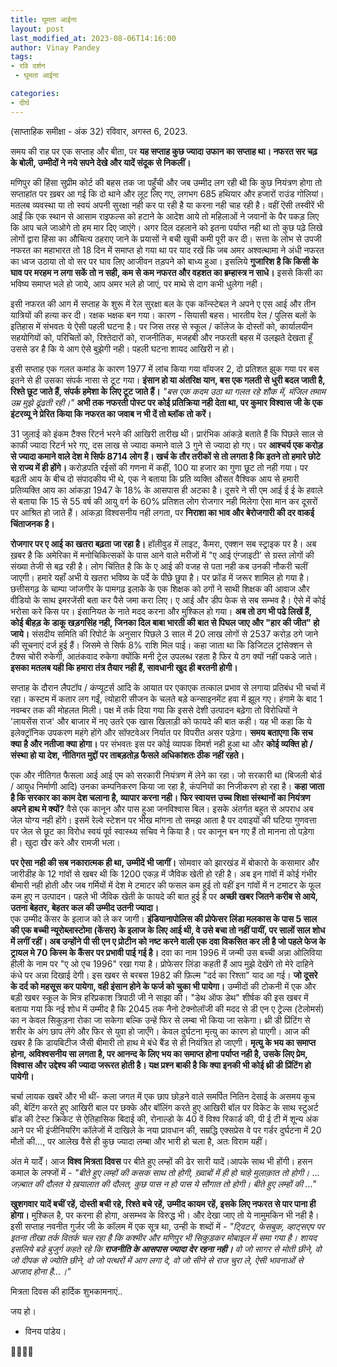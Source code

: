 ```yaml
---
title: घूमता आईना
layout: post
last_modified_at: 2023-08-06T14:16:00
author: Vinay Pandey
tags:
- रवि दर्शन
 - घूमता आईना

categories:
- दीर्घ
---
```

(साप्ताहिक समीक्षा - अंक 32)
रविवार, अगस्त 6, 2023.

समय की राह पर एक सप्ताह और बीता, पर **यह सप्ताह कुछ ज्यादा उफान का सप्ताह था। नफरत सर चढ़ के बोली, उम्मीदों ने नये सपने देखे और यादें संदूक से निकलीं।**

मणिपुर की हिंसा सुप्रीम कोर्ट की बहस तक जा पहुँची और जब उम्मीद लग रही थी कि कुछ नियंत्रण होगा तो सप्ताहांत पर ख़बर आ गई कि दो थाने और लूट लिए गए, लगभग 685 हथियार और हजारों राउंड गोलियां। मतलब व्यवस्था या तो स्वयं अपनी सुरक्षा नही कर पा रही है या करना नही चाह रही है। वहीं ऎसी तस्वीरें भी आईं कि एक स्थान से आसाम राइफल्स को हटाने के आदेश आये तो महिलाओं ने जवानों के पैर पकड़ लिए कि आप चले जाओगे तो हम मार दिए जाएंगे। अगर दिल दहलाने को इतना पर्याप्त नही था तो कुछ पढ़े लिखे लोगों द्वारा हिंसा का औचित्य  ठहराए जाने के प्रयासों ने बची खुची कमी पूरी कर दी। सत्ता के लोभ से उपजी नफरत का महाभारत तो 18 दिन में समाप्त हो गया था पर याद रखें कि जब अमर अश्वत्थामा ने अंधी नफरत का ध्वज उठाया तो वो सर पर घाव लिए आजीवन तड़पने को बाध्य हुआ। इसलिये **गुजारिश है कि किसी के घाव पर मरहम न लगा सकें तो न सही, कम से कम नफरत और वहशत का ब्रम्हास्त्र न साधे।** इससे किसी का भविष्य समाप्त भले हो जाये, आप अमर भले हो जाएं, पर माथे से दाग कभी धुलेगा नही। 

इसी नफरत की आग में सप्ताह के शुरू में रेल सुरक्षा बल के एक कॉन्स्टेबल ने अपने ए एस आई और तीन यात्रियों की हत्या कर दी। रक्षक भक्षक बन गया। कारण - सियासी बहस। भारतीय रेल / पुलिस बलों के इतिहास में संभवतः ये ऐसी पहली घटना है। पर जिस तरह से स्कूल / कॉलेज के दोस्तों को, कार्यालयीन सहयोगियों को, परिचितों को, रिश्तेदारों को, राजनीतिक, मजहबी और नफरती बहस में उलझते देखता हूँ उससे डर है कि ये आग ऐसे बुझेगी नही। पहली घटना शायद आखिरी न हो।  

इसी सप्ताह एक गलत कमांड के कारण 1977 में लांच किया गया वॉयजर 2, दो प्रतिशत झुक गया पर बस इतने से ही उसका संपर्क नासा से टूट गया। **इंसान हो या अंतरिक्ष यान, बस एक गलती से धुरी बदल जाती है, रिश्ते छूट जाते हैं, संपर्क हमेशा के लिए टूट जाते हैं।**
*"बस एक कदम उठा था गलत रहे शौक में,*
*मंजिल तमाम उम्र मुझे ढूंढती रही।"*
**अभी तक नफरती पोस्ट पर कोई प्रतिक्रिया नही देता था, पर कुमार विश्वास जी के एक इंटरव्यू ने प्रेरित किया कि नफरत का जवाब न भी दें तो ब्लॉक तो करें।**

31 जुलाई को इंकम टैक्स रिटर्न भरने की आखिरी तारीख थी। प्रारंभिक आंकड़े बताते हैं कि पिछले साल से काफी ज्यादा रिटर्न भरे गए, दस लाख से ज्यादा कमाने वाले 3 गुने से ज्यादा हो गए। पर **आश्चर्य एक करोड़ से ज्यादा कमाने वाले देश मे सिर्फ 8714 लोग हैं। खर्च के तौर तरीकों से तो लगता है कि इतने तो हमारे छोटे से राज्य में ही होंगे।** करोड़पति रईसों की गणना में कहीं, 100 या हजार का गुणा छूट तो नही गया। पर बढ़ती आय के बीच दो संपादकीय भी थे, एक ने बताया कि प्रति व्यक्ति औसत वैश्विक आय से हमारी प्रतिव्यक्ति आय का आंकड़ा 1947 के 18% के आसपास ही अटका है। दूसरे ने सी एम आई ई ई के हवाले से बताया कि 15 से 55 वर्ष की आयु वर्ग के 60% प्रतिशत लोग रोजगार नही मिलेगा ऐसा मान कर दूसरों पर आश्रित हो जाते हैं। आंकड़ा विश्वसनीय नही लगता, पर **निराशा का भाव और बेरोजगारी की दर वाकई चिंताजनक है।**

**रोजगार पर ए आई का खतरा बढ़ता जा रहा है।** हॉलीवुड में लाइट, कैमरा, एक्शन सब स्ट्राइक पर है। अब ख़बर है कि अमेरिका में मनोचिकित्सकों के पास आने वाले मरीजों में "ए आई एंग्जाइटी' से ग्रस्त लोगों की संख्या तेजी से बढ़ रही है। लोग चिंतित है कि के ए आई की वजह से पता नही कब उनकी नौकरी चलीं जाएगी। हमारे यहाँ अभी ये खतरा भविष्य के पर्दे के पीछे छुपा है। पर फ्रॉड में जरूर शामिल हो गया है। छत्तीसगढ़ के चाम्पा जांजगीर के पामगढ़ इलाके के एक शिक्षक को ठगों ने साथी शिक्षक की आवाज और वीडियो के साथ इमरजेंसी बता कर पैसे जमा करा लिए। ए आई और डीप फेक से सब सम्भव है। ऐसे में कोई भरोसा करे किस पर। इंसानियत के नाते मदद करना और मुश्किल हो गया। **अब तो ठग भी पढे लिखें हैं, कोई बीहड़ के डाकू खड़गसिंह नही, जिनका दिल बाबा भारती की बात से पिघल जाए और "हार की जीत" हो जाये।** संसदीय समिति की रिपोर्ट के अनुसार पिछले 3 साल में 20 लाख लोगों से 2537 करोड़ ठगे जाने की सूचनाएं दर्ज हुई हैं। जिसमे से सिर्फ 8% राशि मिल पाई। कहा जाता था कि डिजिटल ट्रांसेक्शन से टैक्स चोरी रुकेगी, आतंकवाद रुकेगा क्योंकि मनी ट्रेल उपलब्ध रहता है फिर ये ठग क्यों नहीं पकडे जाते। **इसका मतलब यही कि हमारा तंत्र तैयार नही हैं, सावधानी खुद ही बरतनी होगी।**

सप्ताह के दौरान लैपटॉप / कंप्यूटर्स आदि के आयात पर एकाएक तत्काल प्रभाव से लगाया प्रतिबंध भी चर्चा में रहा। कस्टम में कतार लग गईं, त्योहारी सीजन के चलते बड़े कन्साइनमेंट हवा में झूल गए। हंगामे के बाद 1 नवम्बर तक की मोहलत मिली। पक्ष में तर्क दिया गया कि इससे देशी उत्पादन बढ़ेगा तो विरोधियों ने 'लायसेंस राज' और बाजार में नए उतरे एक खास खिलाड़ी को फायदे की बात कही। यह भी कहा कि ये इलेक्ट्रॉनिक उपकरण महंगे होंगे और सॉफ्टवेअर निर्यात पर विपरीत असर पड़ेगा। **समय बताएगा कि सच क्या है और नतीजा क्या होगा।** पर संभवतः इस पर कोई व्यापक विमर्श नही हुआ था और **कोई व्यक्ति हो / संस्था हो या देश, नीतिगत मुद्दों पर  ताबड़तोड़ फैसले अधिकांशतः ठीक नहीं रहते।**

एक और नीतिगत फैसला आई आई एम को सरकारी नियंत्रण में लेने का रहा। जो सरकारी था (बिजली बोर्ड / आयुध निर्माणी आदि) उनका कम्पनिकरण किया जा रहा है, कंपनियों का निजीकरण हो रहा है। **कहा जाता है कि सरकार का काम देश चलाना है, व्यापार करना नही। फिर स्वायत्त उच्च शिक्षा संस्थानों का नियंत्रण अपने हाथ मे क्यों?** वैसे एक कानून और पास हुआ जनविश्वास बिल। इसके अंतर्गत बहुत से अपराध अब जेल योग्य नही होंगे। इसमें रेल्वे स्टेशन पर भीख मांगना तो समझ आता है पर दवाइयों की घटिया गुणवत्ता पर जेल से छूट का विरोध स्वयं पूर्व स्वास्थ्य सचिव ने किया है। पर कानून बन गए हैं तो मानना तो पड़ेगा ही। खुदा खैर करे और रामजी भला। 

**पर ऐसा नही की सब नकारात्मक ही था, उम्मीदें भी जागीं।** सोमवार को झारखंड में बोकारो के कसामार और जारीडीह के 12 गांवों से खबर थी कि 1200 एकड़ में जैविक खेती हो रही है। अब इन गांवों में कोई गंभीर बीमारी नही होती और जब गर्मियों में देश मे टमाटर की फसल कम हुई तो  वहीं इन गांवों में न टमाटर के फूल कम हुए न उत्पादन। पहले भी जैविक खेती के फायदे की बात हुई है पर **अच्छी खबर जितने करीब से आये, उतना बेहतर, बेहतर कल की उम्मीद उतनी ज्यादा।**  
एक उम्मीद केंसर के इलाज को ले कर जागी। **इंडियानापोलिस की प्रोफेसर लिंडा मलकास के पास 5 साल की एक बच्ची न्यूरोब्लास्टोमा (केंसर) के इलाज के लिए आई थी, वे उसे बचा तो नहीं पायीं, पर सालों साल शोध में लगीं रहीं। अब उन्होंने पी सी एन ए प्रोटीन को नष्ट करने वाली एक दवा विकसित कर ली है जो पहले फेज के ट्रायल मे 70 किस्म के कैंसर पर प्रभावी पाई गई है।** दवा का नाम 1996 में जन्मी उस बच्ची अन्ना ओलिविया हीली के नाम पर "ए ओ एच 1996" रखा गया है। प्रोफेसर लिंडा कहती हैं आप मुझे देखेंगे तो मेरे दाहिने कंधे पर अन्ना दिखाई देगी। इस खबर से बरबस 1982 की फ़िल्म "दर्द का रिश्ता" याद आ गई। **जो दूसरे के दर्द को महसूस कर पायेगा, वही इंसान होने के फर्ज को चुका भी पायेगा।** उम्मीदों की टोकनी में एक और बड़ी खबर स्कूल के मित्र हरिप्रकाश त्रिपाठी जी ने साझा की। "डेथ ऑफ डेथ" शीर्षक की इस खबर में बताया गया कि नई शोध में उम्मीद है कि 2045 तक नैनो टेक्नोलॉजी की मदद से डी एन ए ट्रेल्स (टेलोमर्स) का न केवल सिकुड़ना रोका जा सकेगा बल्कि उन्हें फिर से लम्बा भी किया जा सकेगा। थ्री डी प्रिंटिंग से शरीर के अंग छाप लेंगे और फिर से युवा हो जाएँगे। केवल दुर्घटना मृत्यु का कारण हो पाएगी। आज की खबर है कि डायबिटीज जैसी बीमारी तो हाथ मे बंधे बैंड से ही नियंत्रित हो जाएगी। **मृत्यु के भय का समाप्त होना, अविश्वसनीय सा लगता है, पर आनन्द के लिए भय का समाप्त होना पर्याप्त नही है, उसके लिए प्रेम, विश्वास और उद्देश्य की ज्यादा जरूरत होती है। यक्ष प्रश्न बाकी है कि क्या इनकी भी कोई थ्री डी प्रिंटिंग हो पायेगी।**

चर्चा लायक खबरें और भी थीं- कला जगत में एक छाप छोड़ने वाले समर्पित नितिन देसाई के असमय कूच की, बेटिंग करते हुए आखिरी बाल पर छक्के और बॉलिंग करते हुए आखिरी बॉल पर विकेट के साथ  स्टुअर्ट ब्रॉड की टेस्ट क्रिकेट से ऐतिहासिक बिदाई की, रोनाल्डो के 40 वें विश्व रिकार्ड की, पी ई टी में शून्य अंक आने पर भी इंजीनियरिंग कॉलेजों में दाखिले के नया प्रावधान की, सम्रद्धि एक्सप्रेस वे पर गर्डर दुर्घटना में 20 मौतों की..., पर आलेख वैसे ही कुछ ज्यादा लम्बा और भारी हो चला है, अतः विराम यहीं।

अंत मे यादेँ। आज **विश्व मित्रता दिवस** पर बीते हुए लम्हों की ढेर सारी यादें।आपके साथ भी होंगी। हसन कमाल के लफ्जों में -
*"बीते हुए लम्हों की कसक साथ तो होगी,*
*ख़्वाबों में ही हो चाहे मुलाक़ात तो होगी।* ...
*जज़्बात की दौलत ये ख़यालात की दौलत,*
*कुछ पास न हो पास ये सौगात तो होगी।*
*बीते हुए लम्हों की ..."*

**खुशगवार यादें बचीं रहें, दोस्ती बची रहे, रिश्ते बचे रहें, उम्मीद कायम रहें, इसके लिए नफरत से पार पाना ही होगा।** मुश्किल है, पर करना ही होगा, असम्भव के विरुद्ध भी। और देखा जाए तो ये नामुमकिन भी नही है। इसी सप्ताह नवनीत गुर्जर जी के कॉलम में एक सूत्र  था, उन्ही के शब्दों में - *"ट्विटर, फेसबुक, व्हाट्सएप पर इतना तीखा तर्क वितर्क चल रहा है कि कश्मीर और मणिपुर भी सिकुड़कर मोबाइल में समा गया है। शायद इसलिये बडे बुजुर्ग कहते रहे कि **राजनीति के आसपास ज्यादा देर रहना नही।** वो जो सागर से मोती छीने, वो जो दीपक से ज्योति छीने, वो जो पत्थरों में आग लगा दे, वो जो सीने से राज चुरा ले, ऐसी भावनाओं से आजाद होना है...।"* 

मित्रता दिवस की हार्दिक शुभकामनाएं..

जय हो।

- विनय पांडेय।

🙏🌷🌷🙏


